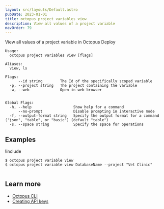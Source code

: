 ```yaml
---
layout: src/layouts/Default.astro
pubDate: 2023-01-01
title: octopus project variables view
description: View all values of a project variable
navOrder: 79
---
```


View all values of a project variable in Octopus Deploy


```
Usage:
  octopus project variables view [flags]

Aliases:
  view, ls

Flags:
      --id string        The Id of the specifically scoped variable
  -p, --project string   The project containing the variable
  -w, --web              Open in web browser


Global Flags:
  -h, --help                   Show help for a command
      --no-prompt              Disable prompting in interactive mode
  -f, --output-format string   Specify the output format for a command ("json", "table", or "basic") (default "table")
  -s, --space string           Specify the space for operations

```

## Examples

!include <samples-instance>


```
$ octopus project variable view
$ octopus project variable view DatabaseName --project "Vet Clinic" 


```

## Learn more

- [Octopus CLI](/docs/octopus-rest-api/cli/)
- [Creating API keys](/docs/octopus-rest-api/how-to-create-an-api-key.md)